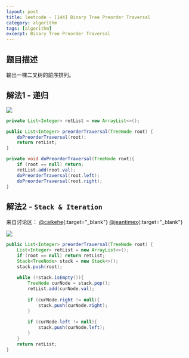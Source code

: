 ```yaml
---
layout: post
title: leetcode - [144] Binary Tree Preorder Traversal
category: algorithm
tags: [algorithm]
excerpt: Binary Tree Preorder Traversal
---
```


## 题目描述  

输出一棵二叉树的前序排列。  

## 解法1 - 递归  

![](https://yyc-images.oss-cn-beijing.aliyuncs.com/leetcode_144_recursion.png)    

``` java
private List<Integer> retList = new ArrayList<>();

public List<Integer> preorderTraversal(TreeNode root) {
    doPreorderTraversal(root);
    return retList;
}

private void doPreorderTraversal(TreeNode root){
    if (root == null) return;
    retList.add(root.val);
    doPreorderTraversal(root.left);
    doPreorderTraversal(root.right);
}
```

## 解法2 - `Stack & Iteration`  

来自讨论区： [@caikehe](https://leetcode.com/problems/binary-tree-preorder-traversal/discuss/45361/Java-recursive-and-iterative-solutions.){:target="_blank"} [@jeantimex](https://leetcode.com/problems/binary-tree-preorder-traversal/discuss/45438/Java-solution-using-stack){:target="_blank"}

![](https://yyc-images.oss-cn-beijing.aliyuncs.com/leetcode_144_stack.png)  


``` java
public List<Integer> preorderTraversal(TreeNode root) {
    List<Integer> retList = new ArrayList<>();
    if (root == null) return retList;
    Stack<TreeNode> stack = new Stack<>();
    stack.push(root);
    
    while (!stack.isEmpty()){
        TreeNode curNode = stack.pop();
        retList.add(curNode.val);
        
        if (curNode.right != null){                
            stack.push(curNode.right);
        }
        
        if (curNode.left != null){
            stack.push(curNode.left);
        }
    }
    return retList;
}
```
